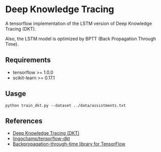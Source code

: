# Deep Knowledge Tracing

A tensorflow implementation of the LSTM version of Deep Knowledge Tracing (DKT).

Also, the LSTM model is optimized by BPTT (Back Propagation Through Time).

## Requirements

* tensorflow >= 1.0.0
* scikit-learn >= 0.17.1

## Uasge

```shell
python train_dkt.py --dataset ../data/assistments.txt
```

## References

* [Deep Knowledge Tracing (DKT)](http://papers.nips.cc/paper/5654-deep-knowledge-tracing.pdf)
* [lingochamp/tensorflow-dkt](https://github.com/lingochamp/tensorflow-dkt)
* [Backpropagation-through-time library for TensorFlow](https://github.com/devnag/tensorflow-bptt)


